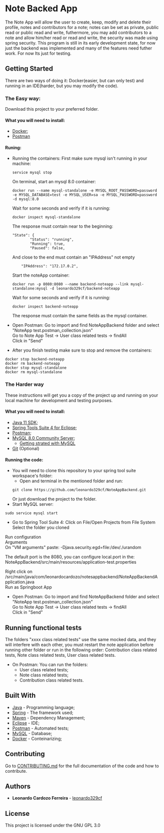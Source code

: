 # Note Backed App

The Note App will allow the user to create, keep, modify and  delete their profile, notes and contributors for a note; notes can be set as private, public read or public read and write, futhermore, you may add contributors to a note and allow him/her read or read and write, the security was made using spring security. This program is still in its early development state, for now just the backend was implemented and many of the features need futher work. For now Its just for testing.

## Getting Started
There are two ways of doing it: Docker(easier, but can only test) and running in an IDE(harder, but you may modify the code).

### The Easy way:
Download this project to your preferred folder.

#### What you will need to install:
* [Docker](https://www.docker.com/);
* [Postman](https://www.getpostman.com)

#### Runing:
* Running the containers:
	First make sure mysql isn't running in your machine:
	```
	service mysql stop
	```

	On terminal, start an mysql 8.0 container:
	```
	docker run --name mysql-standalone -e MYSQL_ROOT_PASSWORD=password -e MYSQL_DATABASE=test -e MYSQL_USER=sa -e MYSQL_PASSWORD=password -d mysql:8.0
	```

	Wait for some seconds and verify if it is running:
	```
	docker inspect mysql-standalone
	```

	The response must contain near to the beginning:  
	```
	"State": {
		    "Status": "running",
		    "Running": true,
		    "Paused": false,
	```
	And close to the end must contain an "IPAddress" not empty
	```
		"IPAddress": "172.17.0.2",
	```

	Start the noteApp container:
	```
	docker run -p 8080:8080 --name backend-noteapp --link mysql-standalone:mysql -d leonardo329cf/backend-noteapp

	```
	Wait for some seconds and verify if it is running:
	```
	docker inspect backend-noteapp
	```

	The response must contain the same fields as the mysql container.


* Open Postman:
Go to import and find NoteAppBackend folder and select "NoteApp test.postman_collection.json"  
Go to Note App Test -> User class related tests -> findAll  
Click in "Send"

* After you finish testing make sure to stop and remove the containers:
```
docker stop backend-noteapp
docker rm backend-noteapp
docker stop mysql-standalone
docker rm mysql-standalone
```


### The Harder way
These instructions will get you a copy of the project up and running on your local machine for development and testing purposes.

#### What you will need to install:
* [Java 11 SDK](https://www.oracle.com/technetwork/java/javase/downloads/jdk11-downloads-5066655.html);
* [Spring Tools Suite 4 for Eclipse](https://spring.io/tools);
* [Postman](https://www.getpostman.com);
* [MySQL 8.0 Community Server](https://dev.mysql.com/downloads/);
	* [Getting strated with MySQL](https://www.mysqltutorial.org/getting-started-with-mysql/)
* [Git](https://git-scm.com/book/en/v2/Getting-Started-Installing-Git) (Optional)

#### Running the code:
* You will need to clone this repository to your spring tool suite workspace's folder:
	* Open and terminal in the mentioned folder and run:
	```
	git clone https://github.com/leonardo329cf/NoteAppBackend.git
	```
	Or just download the project to the folder.
* Start MySQL server:
```
sudo service mysql start
```

* Go to Spring Tool Suite 4:
Click on File/Open Projects from File System  
Select the folder you cloned  

Run configuration  
Arguments  
On "VM arguments" paste: -Djava.security.egd=file:/dev/./urandom  

The default port is the 8080, you can configure local.port in the:  
NoteAppBackend/src/main/resources/application-test.properties

Right click on /src/main/java/com/leonardocardozo/notesappbackend/NoteAppBackendApplication.java  
Run as Springboot App

* Open Postman:
Go to import and find NoteAppBackend folder and select "NoteApp test.postman_collection.json"  
Go to Note App Test -> User class related tests -> findAll  
Click in "Send"  


## Running functional tests

The folders "xxxx class related tests" use the same mocked data, and they will interfere with each other, you must restart the note application before running other folder or run in the following order: Contribution class related tests, Note class related tests, User class related tests.
* On Postman:
You can run the folders:  
	* User class related tests;  
	* Note class related tests;  
	* Contribution class related tests.  


## Built With

* [Java](https://www.java.com/) - Programming language;
* [Spring](https://spring.io/) - The framework used;
* [Maven](https://maven.apache.org/) - Dependency Management;
* [Eclipse](https://www.eclipse.org/) - IDE;
* [Postman](https://www.getpostman.com) - Automated tests;
* [MySQL](https://www.mysql.com/) - Database;
* [Docker](https://www.docker.com/) - Conteinarizing;


## Contributing

Go to [CONTRIBUTING.md](https://github.com/leonardo329cf/NoteAppBackend/blob/master/markdownRelated/CONTRIBUTING.md) for the full documentation of the code and how to contribute.


## Authors

* **Leonardo Cardozo Ferreira** - [leonardo329cf](https://github.com/leonardo329cf)


## License

This project is licensed under the GNU GPL 3.0
